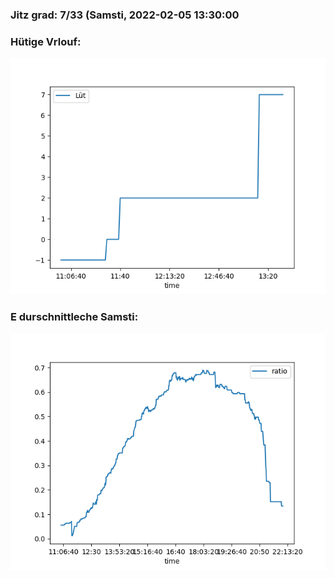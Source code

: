 ### Jitz grad: 7/33 (Samsti, 2022-02-05 13:30:00

### Hütige Vrlouf:
![Graph](Today.png)

### E durschnittleche Samsti:
![Graph](Samsti.png)